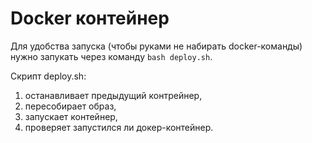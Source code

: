 # Docker контейнер

Для удобства запуска (чтобы руками не набирать docker-команды) нужно запукать через команду `bash deploy.sh`.

Скрипт deploy.sh:
1. останавливает предыдущий контрейнер,
2. пересобирает образ,
3. запускает контейнер,
4. проверяет запустился ли докер-контейнер.


